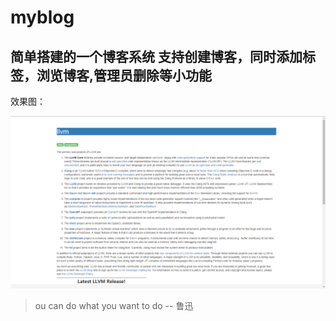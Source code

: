 # myblog

## 简单搭建的一个博客系统 支持创建博客，同时添加标签，浏览博客,管理员删除等小功能

效果图：

![](src/main/resources/cover.png)

<blockquote>ou can do what you want to do   -- 鲁迅</blockquote>
